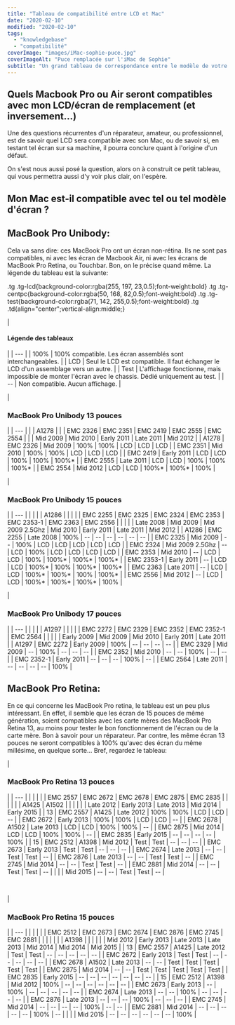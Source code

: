 ```yaml
---
title: "Tableau de compatibilité entre LCD et Mac"
date: "2020-02-10"
modified: "2020-02-10"
tags: 
  - "knowledgebase"
  - "compatibilité"
coverImage: "images/iMac-sophie-puce.jpg"
coverImageAlt: "Puce remplacée sur l'iMac de Sophie"
subtitle: "Un grand tableau de correspondance entre le modèle de votre Mac, et le modèle d'écran LCD qui correspond. Bien utile pour une réparation."
---
```


## Quels Macbook Pro ou Air seront compatibles avec mon LCD/écran de remplacement (et inversement...)

Une des questions récurrentes d'un réparateur, amateur, ou professionnel, est de savoir quel LCD sera compatible avec son Mac, ou de savoir si, en testant tel écran sur sa machine, il pourra conclure quant à l'origine d'un défaut.

On s'est nous aussi posé la question, alors on à construit ce petit tableau, qui vous permettra aussi d'y voir plus clair, on l'espère.

## Mon Mac est-il compatible avec tel ou tel **modèle** d'écran ?

## MacBook Pro Unibody:

Cela va sans dire: ces MacBook Pro ont un écran non-rétina. Ils ne sont pas compatibles, ni avec les écran de Macbook Air, ni avec les écrans de MacBook Pro Retina, ou Touchbar. Bon, on le précise quand même. La légende du tableau est la suivante:

.tg .tg-lcd{background-color:rgba(255, 197, 23,0.5);font-weight:bold} .tg .tg-centpc{background-color:rgba(50, 168, 82,0.5);font-weight:bold} .tg .tg-test{background-color:rgba(71, 142, 255,0.5);font-weight:bold} .tg .td{align="center";vertical-align:middle;}

| 
#### **Légende des tableaux**

 |
| --- |
| 100% | 100% compatible. Les écran assemblés sont interchangeables. |
| LCD | Seul le LCD est compatible. Il faut échanger le LCD d'un assemblage vers un autre. |
| Test | L'affichage fonctionne, mais impossible de monter l'écran avec le chassis. Dédié uniquement au test. |
| \-- | Non compatible. Aucun affichage. |

| 
### **MacBook Pro Unibody 13 pouces**

 |
| --- |
|  | A1278 |
|  | EMC 2326 | EMC 2351 | EMC 2419 | EMC 2555 | EMC 2554 |
|  | Mid 2009 | Mid 2010 | Early 2011 | Late 2011 | Mid 2012 |
| A1278 | EMC 2326 | Mid 2009 | 100% | 100% | LCD | LCD | LCD |
| EMC 2351 | Mid 2010 | 100% | 100% | LCD | LCD | LCD |
| EMC 2419 | Early 2011 | LCD | LCD | 100% | 100% | 100%\* |
| EMC 2555 | Late 2011 | LCD | LCD | 100% | 100% | 100%\* |
| EMC 2554 | Mid 2012 | LCD | LCD | 100%\* | 100%\* | 100% |

| 
### **MacBook Pro Unibody 15 pouces**

 |
| --- |
|  |  |  | A1286 |
|  |  |  | EMC 2255 | EMC 2325 | EMC 2324 | EMC 2353 | EMC 2353-1 | EMC 2363 | EMC 2556 |
|  |  |  | Late 2008 | Mid 2009 | Mid 2009 2.5Ghz | Mid 2010 | Early 2011 | Late 2011 | Mid 2012 |
| A1286 | EMC 2255 | Late 2008 | 100% | \-- | \-- | \-- | \-- | \-- | \-- |
| EMC 2325 | Mid 2009 | \-- | 100% | LCD | LCD | LCD | LCD | LCD |
| EMC 2324 | Mid 2009 2.5Ghz | \-- | LCD | 100% | LCD | LCD | LCD | LCD |
| EMC 2353 | Mid 2010 | \-- | LCD | LCD | 100% | 100%\* | 100%\* | 100%\* |
| EMC 2353-1 | Early 2011 | \-- | LCD | LCD | 100%\* | 100% | 100%\* | 100%\* |
| EMC 2363 | Late 2011 | \-- | LCD | LCD | 100%\* | 100%\* | 100% | 100%\* |
| EMC 2556 | Mid 2012 | \-- | LCD | LCD | 100%\* | 100%\* | 100%\* | 100% |

| 
### **MacBook Pro Unibody 17 pouces**

 |
| --- |
|  |  |  | A1297 |
|  |  |  | EMC 2272 | EMC 2329 | EMC 2352 | EMC 2352-1 | EMC 2564 |
|  |  |  | Early 2009 | Mid 2009 | Mid 2010 | Early 2011 | Late 2011 |
| A1297 | EMC 2272 | Early 2009 | 100% | \-- | \-- | \-- | \-- |
| EMC 2329 | Mid 2009 | \-- | 100% | \-- | \-- | \-- |
| EMC 2352 | Mid 2010 | \-- | \-- | 100% | \-- | \-- |
| EMC 2352-1 | Early 2011 | \-- | \-- | \-- | 100% | \-- |
| EMC 2564 | Late 2011 | \-- | \-- | \-- | \-- | 100% |

## MacBook Pro Retina:

En ce qui concerne les MacBook Pro retina, le tableau est un peu plus intéressant. En effet, il semble que les écran de 15 pouces de même génération, soient compatibles avec les carte mères des MacBook Pro Retina 13, au moins pour tester le bon fonctionnement de l'écran ou de la carte mère. Bon à savoir pour un réparateur. Par contre, les même écran 13 pouces ne seront compatibles à 100% qu'avec des écran du même millésime, en quelque sorte... Bref, regardez le tableau:

| 
### **MacBook Pro Retina 13 pouces**

 |
| --- |
|  |  |  |  | EMC 2557 | EMC 2672 | EMC 2678 | EMC 2875 | EMC 2835 |
|  |  |  |  | A1425 | A1502 |
|  |  |  |  | Late 2012 | Early 2013 | Late 2013 | Mid 2014 | Early 2015 |
| 13 | EMC 2557 | A1425 | Late 2012 | 100% | 100% | LCD | LCD | \-- |
| EMC 2672 | Early 2013 | 100% | 100% | LCD | LCD | \-- |
| EMC 2678 | A1502 | Late 2013 | LCD | LCD | 100% | 100% | \-- |
| EMC 2875 | Mid 2014 | LCD | LCD | 100% | 100% | \-- |
| EMC 2835 | Early 2015 | \-- | \-- | \-- | \-- | 100% |
| 15 | EMC 2512 | A1398 | Mid 2012 | Test | Test | \-- | \-- | \-- |
| EMC 2673 | Early 2013 | Test | Test | \-- | \-- | \-- |
| EMC 2674 | Late 2013 | \-- | \-- | Test | Test | \-- |
| EMC 2876 | Late 2013 | \-- | \-- | Test | Test | \-- |
| EMC 2745 | Mid 2014 | \-- | \-- | Test | Test | \-- |
| EMC 2881 | Mid 2014 | \-- | \-- | Test | Test | \-- |
|  |  | Mid 2015 | \-- | \-- | Test | Test | \-- |

 

| 
### **MacBook Pro Retina 15 pouces**

 |
| --- |
|  |  |  |  | EMC 2512 | EMC 2673 | EMC 2674 | EMC 2876 | EMC 2745 | EMC 2881 |  |
|  |  |  |  | A1398 |
|  |  |  |  | Mid 2012 | Early 2013 | Late 2013 | Late 2013 | Mid 2014 | Mid 2014 | Mid 2015 |
| 13 | EMC 2557 | A1425 | Late 2012 | Test | Test | \-- | \-- | \-- | \-- | \-- |
| EMC 2672 | Early 2013 | Test | Test | \-- | \-- | \-- | \-- | \-- |
| EMC 2678 | A1502 | Late 2013 | \-- | \-- | Test | Test | Test | Test | Test |
| EMC 2875 | Mid 2014 | \-- | \-- | Test | Test | Test | Test | Test |
| EMC 2835 | Early 2015 | \-- | \-- | \-- | \-- | \-- | \-- | \-- |
| 15 | EMC 2512 | A1398 | Mid 2012 | 100% | \-- | \-- | \-- | \-- | \-- | \-- |
| EMC 2673 | Early 2013 | \-- | 100% | \-- | \-- | \-- | \-- | \-- |
| EMC 2674 | Late 2013 | \-- | \-- | 100% | \-- | \-- | \-- | \-- |
| EMC 2876 | Late 2013 | \-- | \-- | \-- | 100% | \-- | \-- | \-- |
| EMC 2745 | Mid 2014 | \-- | \-- | \-- | \-- | 100% | \-- | \-- |
| EMC 2881 | Mid 2014 | \-- | \-- | \-- | \-- | \-- | 100% | \-- |
|  |  | Mid 2015 | \-- | \-- | \-- | \-- | \-- | \-- | 100% |
